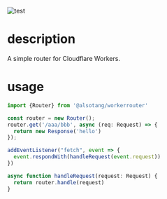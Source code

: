 ![test](https://github.com/alsotang/workerrouter/workflows/test/badge.svg)
# description

A simple router for Cloudflare Workers.

# usage

```js
import {Router} from '@alsotang/workerrouter'

const router = new Router();
router.get('/aaa/bbb', async (req: Request) => {
  return new Response('hello')
});

addEventListener("fetch", event => {
  event.respondWith(handleRequest(event.request))
})

async function handleRequest(request: Request) {
  return router.handle(request)
}
```